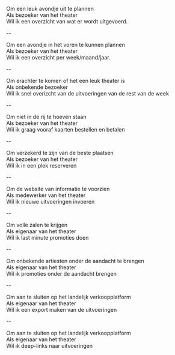
Om een leuk avondje uit te plannen  
Als bezoeker van het theater  
Wil ik een overzicht van wat er wordt uitgevoerd.
<!-- .element: class="post-it" -->
--

Om een avondje in het voren te kunnen plannen  
Als bezoeker van het theater  
Wil ik een overzicht per week/maand/jaar.
<!-- .element: class="post-it" -->
--

Om erachter te komen of het een leuk theater is  
Als onbekende bezoeker  
Wil ik snel overizcht van de uitvoeringen van de rest van de week
<!-- .element: class="post-it" -->
--

Om niet in de rij te hoeven staan  
Als bezoeker van het theater  
Wil ik graag vooraf kaarten bestellen en betalen
<!-- .element: class="post-it" -->
--

Om verzekerd te zijn van de beste plaatsen  
Als bezoeker van het theater  
Wil ik in een plek reserveren
<!-- .element: class="post-it" -->
--

Om de website van informatie te voorzien  
Als medewerker van het theater  
Wil ik nieuwe uitvoeringen invoeren
<!-- .element: class="post-it" -->
--

Om volle zalen te krijgen  
Als eigenaar van het theater  
Wil ik last minute promoties doen
<!-- .element: class="post-it" -->
--

Om onbekende artiesten onder de aandacht te brengen  
Als eigenaar van het theater  
Wil ik promoties onder de aandacht brengen
<!-- .element: class="post-it" -->
--

Om aan te sluiten op het landelijk verkoopplatform  
Als eigenaar van het theater  
Wil ik een export maken van de uitvoeringen
<!-- .element: class="post-it" -->
--

Om aan te sluiten op het landelijk verkoopplatform  
Als eigenaar van het theater  
Wil ik deep-links naar uitvoeringen
<!-- .element: class="post-it" -->